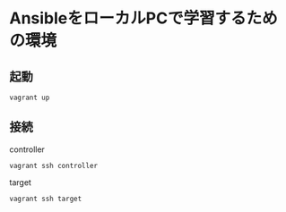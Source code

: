 # AnsibleをローカルPCで学習するための環境

## 起動

```
vagrant up
```

## 接続

controller
```
vagrant ssh controller
```

target
```
vagrant ssh target
```
